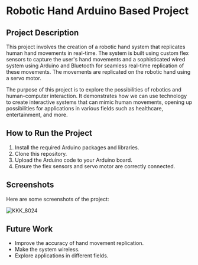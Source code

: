 # Robotic Hand Arduino Based Project

## Project Description

This project involves the creation of a robotic hand system that replicates human hand movements in real-time. The system is built using custom flex sensors to capture the user's hand movements and a sophisticated wired system using Arduino and Bluetooth for seamless real-time replication of these movements. The movements are replicated on the robotic hand using a servo motor.

The purpose of this project is to explore the possibilities of robotics and human-computer interaction. It demonstrates how we can use technology to create interactive systems that can mimic human movements, opening up possibilities for applications in various fields such as healthcare, entertainment, and more.

## How to Run the Project

1. Install the required Arduino packages and libraries.
2. Clone this repository.
3. Upload the Arduino code to your Arduino board.
4. Ensure the flex sensors and servo motor are correctly connected.

## Screenshots

Here are some screenshots of the project:

![KKK_8024](https://github.com/Aim-Swarup/Robotic_Hand_Arduino_Based_Project/assets/129587128/ad8dbf4d-0edd-4125-ab78-d96cf1fef5bd)

## Future Work

- Improve the accuracy of hand movement replication.
- Make the system wireless.
- Explore applications in different fields.
